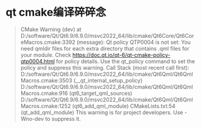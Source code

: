 # qt cmake编译碎碎念

> CMake Warning (dev) at D:/software/Qt/Qt6.9/6.9.0/msvc2022_64/lib/cmake/Qt6Core/Qt6CoreMacros.cmake:3392 (message):
  Qt policy QTP0004 is not set: You need qmldir files for each extra
  directory that contains .qml files for your module.  Check
  https://doc.qt.io/qt-6/qt-cmake-policy-qtp0004.html for policy details.
  Use the qt_policy command to set the policy and suppress this warning.
> Call Stack (most recent call first):
  D:/software/Qt/Qt6.9/6.9.0/msvc2022_64/lib/cmake/Qt6Qml/Qt6QmlMacros.cmake:3503 (__qt_internal_setup_policy)
  D:/software/Qt/Qt6.9/6.9.0/msvc2022_64/lib/cmake/Qt6Qml/Qt6QmlMacros.cmake:916 (qt6_target_qml_sources)
  D:/software/Qt/Qt6.9/6.9.0/msvc2022_64/lib/cmake/Qt6Qml/Qt6QmlMacros.cmake:1252 (qt6_add_qml_module)
  CMakeLists.txt:54 (qt_add_qml_module)
This warning is for project developers.  Use -Wno-dev to suppress it.